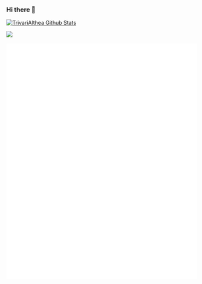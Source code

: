 ### Hi there 👋

<a href="https://shattereddisk.github.io/rickroll/rickroll.mp4"><img align="left " alt="TrivariAlthea Github Stats" src="https://github-readme-stats.vercel.app/api?username=trivarialthea&show_icons=true&title_color=fff&icon_color=3FB950&text_color=9f9f9f&bg_color=151515&count_private=true" /></a>

![](https://komarev.com/ghpvc/?username=trivarialthea&style=for-the-badge)

<picture>
  <img src="/metrics.terminal.svg" alt="Metrics">
</picture>

<!--
**SkyCZ/SkyCZ** is a ✨ _special_ ✨ repository because its `README.md` (this file) appears on your GitHub profile.

Here are some ideas to get you started:

- 🔭 I’m currently working on ...
- 🌱 I’m currently learning ...
- 👯 I’m looking to collaborate on ...
- 🤔 I’m looking for help with ...
- 💬 Ask me about ...
- 📫 How to reach me: ...
- 😄 Pronouns: ...
- ⚡ Fun fact: ...
-->
